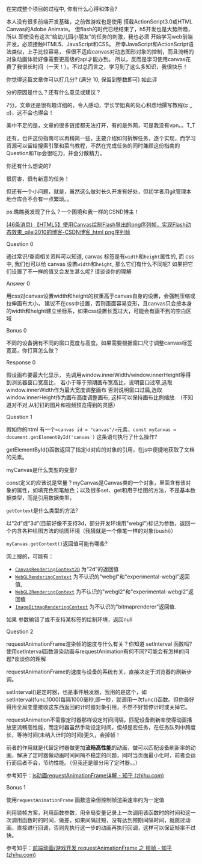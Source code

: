 在完成整个项目的过程中, 你有什么心得和体会?

本人没有很多前端开发基础，之前做游戏也是使用 搭载ActionScript3.0或HTML Canvas的Adobe Animate。 但flash的时代已经结束了，h5开发也是大势所趋，所以 即使没有这次“给幼儿园小朋友”的任务的刺激，我也必须 开始学习web前端开发，必须接触HTML5、JavaScript和CSS。 所幸JavaScript和ActionScript语法类似，上手比较容易， 但很不适应canvas对动态图形对象的控制，而且流畅的对象动画体验好像需要更高级的api才能办到。 所以，反而是学习使用canvas花费了我很长时间（一天！）。不过总而言之，学习到了这么多知识，我很快乐！

你觉得这篇文章你可以打几分? (满分 10, 保留到整数即可) 如此评

分的原因是什么？还有什么意见或建议？

7分。文章还是很有趣详细的，令人感动，学长学姐真的处心积虑地撰写教程(ಥ _ ಥ)，这不会也得会！

美中不足的是，文章的很多链接都无法打开，有的是外网，可是我没有vpn。。T_T

还有，也许这份指南可以再精简一些，主要介绍如何拆解任务，逐个实现，而学习资源可以留给搜索引擎和菜鸟教程，不然在完成任务的同时兼顾这份指南的Question和Tip会很吃力，并会分散精力。

你还有什么想说的?

很厉害，很有新意的任务！

但还有一个小问题，就是，虽然这么做对长久开发有好处，但初学者用git管理本地仓库会不会有一点繁琐。。

ps:瞧瞧我发现了什么？一个困境和我一样的CSND博主！

[(46条消息) 【HTML5】使用Canvas绘制Flash导出的png序列帧，实现Flash动态效果_qilei2010的博客-CSDN博客_html png序列帧](https://blog.csdn.net/qilei2010/article/details/107160916)



Question 0

通过常识/查阅相关资料可以知道, canvas 标签是有`width`和`height`属性的, 而 css 中, 我们也可以给 canvas 设置`width`和`height`, 那么它们有什么不同呢? 如果把它们设置了不一样的值又会发生甚么呢? 请谈谈你的理解

Answer 0

用css对canvas设置width和height的权重高于canvas自身的设置，会强制压缩或拉伸画布大小，
建议不在css中设置，否则画面容易变形，且canvas只会按本身的width和height建立坐标系，如果css设置长宽过大，可能会有画不到的空白区域

Bonus 0

不同的设备拥有不同的窗口宽度与高度。如果需要根据窗口尺寸调整canvas标签宽高，你打算怎么做？

Response 0

假设画布要最大化显示，
先调用window.innerWidth/window.innerHeight等得到浏览器窗口宽高比，
若小于等于预期画布宽高比，说明窗口过窄,选取window.innerWidth作为最大宽度调整画布
否则说明窗口过扁,选取window.innerHeight作为画布高度调整画布,
这样可以保持画布比例缩放.
（不知道对不对,从钉钉的图片和视频预览得到的灵感）

Question 1

假如你的html 有一个`<canvas id = "canvas"/>`元素，`const myCanvas = document.getElementById('canvas')` 这条语句执行了什么操作?

getElementById()函数返回了指定id对应的对象的引用，在js中便捷地获取了文档的元素。

myCanvas是什么类型的变量?

const定义的应该说是常量？myCanvas是Canvas类的一个对象，里面含有该对象的属性，如填充色和笔触色；以及很多set、get和用于绘图的方法，不是基本数据类型，而是引用数据类型，

`getContext`是什么类型的方法?

以“2d”或“3d”(目前好像不支持3d，部分开发环境用"webgl")标记为参数，返回一个内含各种绘图方法的绘图环境（我猜就是一个像笔一样的对象(bushi)）

`myCanvas.getContext()`返回值可能有哪些?

网上搜的，可能有：

- [`CanvasRenderingContext2D`](https://developer.mozilla.org/zh-CN/docs/Web/API/CanvasRenderingContext2D)  为“2d”的返回值
- [`WebGLRenderingContext`](https://developer.mozilla.org/zh-CN/docs/Web/API/WebGLRenderingContext)  为不认识的"webgl"和"experimental-webgl"返回值,
- [`WebGL2RenderingContext`](https://developer.mozilla.org/zh-CN/docs/Web/API/WebGL2RenderingContext)  为不认识的"webgl2"和"experimental-webgl2"返回值
- [`ImageBitmapRenderingContext`](https://developer.mozilla.org/zh-CN/docs/Web/API/ImageBitmapRenderingContext)  为不认识的"bitmaprenderer"返回值.

如果 参数输错了或不支持某标签的绘制环境，返回null

Question 2

requestAnimationFrame渲染帧的速度与什么有关？你知道 setInterval 函数吗? 使用setInterval函数渲染动画与requestAnimation有何不同?可能会有怎样的问题?谈谈你的理解

requestAnimationFrame的速度与设备的系统有关，直接决定于浏览器的刷新步调。

setInterval()是定时器，也是事件触发器，我用的是这个，如setInterval(func,1000)每隔1000毫秒,即一秒，就调用一次func()函数。但你最好得用全局变量接收这东西返回的计时器对象引用，不然不好暂停计时或关掉它。

requestAnimation不需像定时器那样设定时间间隔，匹配设备刷新率使得动画播放更流畅高性能，而定时器虽然手动设定时间，但却是宏任务，在任务队列中跨度长，等待时间(未纳入计时的时间)更久，会掉帧！

前者的作用就是代替定时器做更加**流畅高性能**的动画，做可以匹配设备刷新率的动画，解决了定时器做动画时间间隔不稳定的问题，同时当页面最小化时，前者会运行而后者不会，节约性能。（但我还是部分用了定时器。。）

参考知乎：[js动画requestAnimationFrame详解 - 知乎 (zhihu.com)](https://zhuanlan.zhihu.com/p/380939324)

Bonus 1

使用`requestAnimationFrame` 函数渲染但控制帧渲染速率约为一定值

利用锁帧方案，利用函数参数，用全局变量记录上一次调用该函数时的时间和这一次调用函数时的时间，做差，如果间隔过短，没有达到预期间隔时间，就跳过动画，直接进行回调，否则先执行这一步的动画再执行回调，这样可以保证帧率不过快。

参考知乎：[前端动画/游戏开发 requestAnimationFrame 之 锁帧 - 知乎 (zhihu.com)](https://zhuanlan.zhihu.com/p/34846325#:~:text=%E5%9B%A0%E4%B8%BA%E6%B5%8F%E8%A7%88%E5%99%A8%20requestAnimationFrame,%E7%9A%84%E9%A2%9D%E5%AE%9A%E5%B8%A7%E7%8E%87%E6%98%AF60%E5%B8%A7%EF%BC%8C%E5%A6%82%E6%9E%9C%E9%80%9A%E8%BF%87%E8%BF%99%E7%A7%8D%E9%94%81%E5%B8%A7%E7%9A%84%E6%96%B9%E5%BC%8F%E8%AE%A9%E5%B8%A7%E7%8E%87%E6%9B%B4%E4%BD%8E%E7%9A%84%E8%AF%9D%EF%BC%8C%E5%B8%A7%E5%91%A8%E6%9C%9F%E5%8F%AA%E8%83%BD%E6%98%AF60%E5%B8%A7%E7%9A%84%E5%B8%A7%E5%91%A8%E6%9C%9F%E7%9A%84%E5%80%8D%E6%95%B0%EF%BC%8C%E4%B9%9F%E5%B0%B1%E6%98%AF%201000%2F60%20%E7%9A%84%E5%80%8D%E6%95%B0%EF%BC%8C%E6%89%80%E4%BB%A5%E5%AE%9E%E9%99%85%E7%9A%84%E5%B8%A7%E5%91%A8%E6%9C%9F%E5%8F%AA%E8%83%BD%E6%98%AF%E5%A4%A7%E4%BA%8E%E6%88%96%E8%80%85%E7%AD%89%E4%BA%8E%E8%AE%BE%E7%BD%AE%E7%9A%84%E5%B8%A7%E7%8E%87%E5%AF%B9%E5%BA%94%E7%9A%84%E5%B8%A7%E5%91%A8%E6%9C%9F%E3%80%82)
